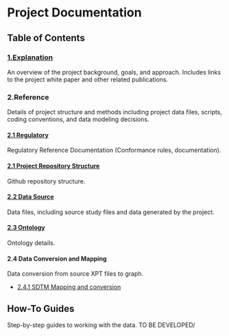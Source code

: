 
Project Documentation
=====================

Table of Contents
----------------

### [1.Explanation](Explanation.md)

An overview of the project background, goals, and approach. Includes links to the project white paper and other related publications.

### 2.Reference

Details of project structure and methods including project data files, scripts, coding conventions, and data modeling decisions.


#### [2.1 Regulatory](Regulatory-Ref.md)

Regulatory Reference Documentation (Conformance rules, documentation).


#### [2.1 Project Repository Structure](Repository-Ref.md)

Github repository structure.

#### [2.2 Data Source](DataSource-Ref.md)

Data files, including source study files and data generated by the project.

#### [2.3 Ontology](Ontology-Ref.md)

Ontology details.

#### 2.4 Data Conversion and Mapping

Data conversion from source XPT files to graph. 

* [2.4.1 SDTM Mapping and conversion](DataMappingAndConversion.md)

How-To Guides
---------------------

Step-by-step guides to working with the data.  TO BE DEVELOPED/

